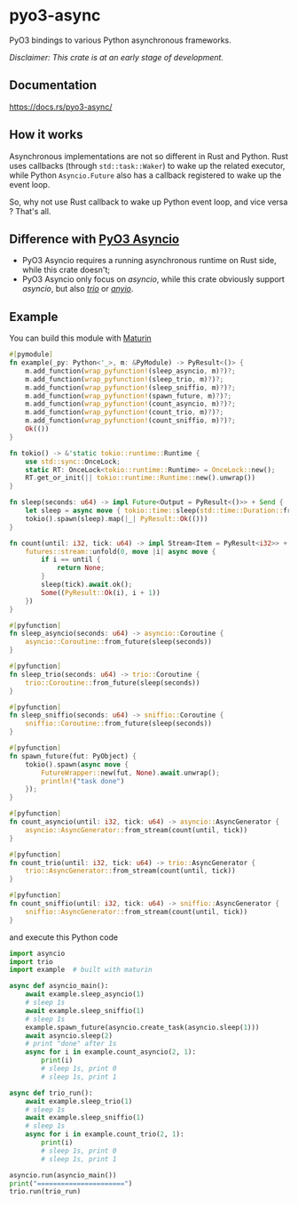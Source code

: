 # pyo3-async

PyO3 bindings to various Python asynchronous frameworks.

*Disclaimer: This crate is at an early stage of development.*

## Documentation

https://docs.rs/pyo3-async/

## How it works

Asynchronous implementations are not so different in Rust and Python. Rust uses callbacks (through `std::task::Waker`) to wake up the related executor, while Python `Asyncio.Future` also has a callback registered to wake up the event loop.

So, why not use Rust callback to wake up Python event loop, and vice versa ? That's all.

## Difference with [PyO3 Asyncio](ashttps://github.com/awestlake87/pyo3-asyncio)

- PyO3 Asyncio requires a running asynchronous runtime on Rust side, while this crate doesn't;
- PyO3 Asyncio only focus on *asyncio*, while this crate obviously support *asyncio*, but also [*trio*](https://github.com/python-trio/trio) or [*anyio*](https://github.com/agronholm/anyio).

## Example

You can build this module with [Maturin](https://github.com/PyO3/maturin)

```rust
#[pymodule]
fn example(_py: Python<'_>, m: &PyModule) -> PyResult<()> {
    m.add_function(wrap_pyfunction!(sleep_asyncio, m)?)?;
    m.add_function(wrap_pyfunction!(sleep_trio, m)?)?;
    m.add_function(wrap_pyfunction!(sleep_sniffio, m)?)?;
    m.add_function(wrap_pyfunction!(spawn_future, m)?)?;
    m.add_function(wrap_pyfunction!(count_asyncio, m)?)?;
    m.add_function(wrap_pyfunction!(count_trio, m)?)?;
    m.add_function(wrap_pyfunction!(count_sniffio, m)?)?;
    Ok(())
}

fn tokio() -> &'static tokio::runtime::Runtime {
    use std::sync::OnceLock;
    static RT: OnceLock<tokio::runtime::Runtime> = OnceLock::new();
    RT.get_or_init(|| tokio::runtime::Runtime::new().unwrap())
}

fn sleep(seconds: u64) -> impl Future<Output = PyResult<()>> + Send {
    let sleep = async move { tokio::time::sleep(std::time::Duration::from_secs(seconds)).await };
    tokio().spawn(sleep).map(|_| PyResult::Ok(()))
}

fn count(until: i32, tick: u64) -> impl Stream<Item = PyResult<i32>> + Send {
    futures::stream::unfold(0, move |i| async move {
        if i == until {
            return None;
        }
        sleep(tick).await.ok();
        Some((PyResult::Ok(i), i + 1))
    })
}

#[pyfunction]
fn sleep_asyncio(seconds: u64) -> asyncio::Coroutine {
    asyncio::Coroutine::from_future(sleep(seconds))
}

#[pyfunction]
fn sleep_trio(seconds: u64) -> trio::Coroutine {
    trio::Coroutine::from_future(sleep(seconds))
}

#[pyfunction]
fn sleep_sniffio(seconds: u64) -> sniffio::Coroutine {
    sniffio::Coroutine::from_future(sleep(seconds))
}

#[pyfunction]
fn spawn_future(fut: PyObject) {
    tokio().spawn(async move {
        FutureWrapper::new(fut, None).await.unwrap();
        println!("task done")
    });
}

#[pyfunction]
fn count_asyncio(until: i32, tick: u64) -> asyncio::AsyncGenerator {
    asyncio::AsyncGenerator::from_stream(count(until, tick))
}

#[pyfunction]
fn count_trio(until: i32, tick: u64) -> trio::AsyncGenerator {
    trio::AsyncGenerator::from_stream(count(until, tick))
}

#[pyfunction]
fn count_sniffio(until: i32, tick: u64) -> sniffio::AsyncGenerator {
    sniffio::AsyncGenerator::from_stream(count(until, tick))
}
```

and execute this Python code

```python
import asyncio
import trio
import example  # built with maturin

async def asyncio_main():
    await example.sleep_asyncio(1)
    # sleep 1s
    await example.sleep_sniffio(1)
    # sleep 1s
    example.spawn_future(asyncio.create_task(asyncio.sleep(1)))
    await asyncio.sleep(2)
    # print "done" after 1s
    async for i in example.count_asyncio(2, 1):
        print(i)
        # sleep 1s, print 0
        # sleep 1s, print 1

async def trio_run():
    await example.sleep_trio(1)
    # sleep 1s
    await example.sleep_sniffio(1)
    # sleep 1s
    async for i in example.count_trio(2, 1):
        print(i)
        # sleep 1s, print 0
        # sleep 1s, print 1

asyncio.run(asyncio_main())
print("======================")
trio.run(trio_run)
```